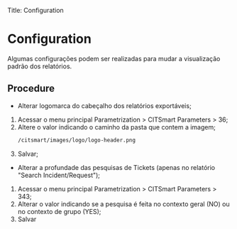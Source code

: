 Title: Configuration

# Configuration

Algumas configurações podem ser realizadas para mudar a visualização padrão dos relatórios.

## Procedure

- Alterar logomarca do cabeçalho dos relatórios exportáveis;
1. Acessar o menu principal Parametrization > CITSmart Parameters > 36;
2. Altere o valor indicando o caminho da pasta que contem a imagem;
    ```sh
    /citsmart/images/logo/logo-header.png
    ```
3. Salvar;

- Alterar a profundade das pesquisas de Tickets (apenas no relatório "Search Incident/Request");
1. Acessar o menu principal Parametrization > CITSmart Parameters > 343;
2. Alterar o valor indicando se a pesquisa é feita no contexto geral (NO) ou no contexto de grupo (YES);
3. Salvar